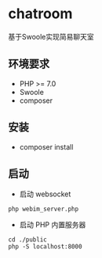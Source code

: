 # chatroom
基于Swoole实现简易聊天室


## 环境要求
- PHP >= 7.0
- Swoole
- composer

## 安装
- composer install

## 启动
- 启动 websocket
```
php webim_server.php
```
- 启动 PHP 内置服务器
```
cd ./public
php -S localhost:8000
```